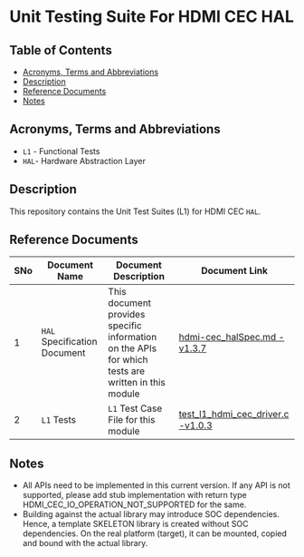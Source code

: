 # Unit Testing Suite For HDMI CEC HAL

## Table of Contents

- [Acronyms, Terms and Abbreviations](#acronyms-terms-and-abbreviations)
- [Description](#description)
- [Reference Documents](#reference-documents)
- [Notes](#notes)

## Acronyms, Terms and Abbreviations

- `L1` - Functional Tests
- `HAL`- Hardware Abstraction Layer

## Description

This repository contains the Unit Test Suites (L1) for HDMI CEC `HAL`.

## Reference Documents

<!-- Need to update links to rdkcentral and point to branch main-->
|SNo|Document Name|Document Description|Document Link|
|---|-------------|--------------------|-------------|
|1|`HAL` Specification Document|This document provides specific information on the APIs for which tests are written in this module|[hdmi-cec_halSpec.md -v1.3.7](https://github.com/rdkcentral/rdk-halif-hdmi_cec/blob/1.3.7/docs/pages/hdmi-cec_halSpec.md "hdmi-cec_halSpec.md")|
|2|`L1` Tests |`L1` Test Case File for this module |[test_l1_hdmi_cec_driver.c -v1.0.3](https://github.com/rdkcentral/rdk-halif-test-hdmi_cec/blob/1.0.3/src/test_l1_hdmi_cec_driver.c "test_l1_hdmi_cec_driver.c")|

## Notes

- All APIs need to be implemented in this current version. If any API is not supported, please add stub implementation with return type HDMI_CEC_IO_OPERATION_NOT_SUPPORTED for the same.
- Building against the actual library may introduce SOC dependencies. Hence, a template SKELETON library is created without SOC dependencies. On the real platform (target), it can be mounted, copied and bound with the actual library.
